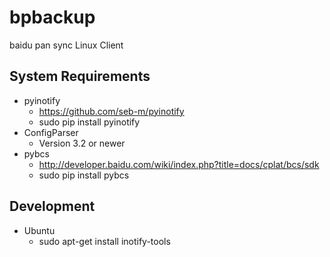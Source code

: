 bpbackup
========

baidu pan sync Linux Client

System Requirements
-------------------

* pyinotify
    - https://github.com/seb-m/pyinotify
    - sudo pip install pyinotify
* ConfigParser
    - Version 3.2 or newer
* pybcs
    - http://developer.baidu.com/wiki/index.php?title=docs/cplat/bcs/sdk
    - sudo pip install pybcs

Development
-----------

* Ubuntu
    - sudo apt-get install inotify-tools

